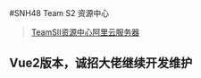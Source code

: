 ﻿#SNH48 Team S2 资源中心

> [TeamSII资源中心阿里云服务器](http://47.97.248.244/TeamSII/index.html)

## Vue2版本，诚招大佬继续开发维护